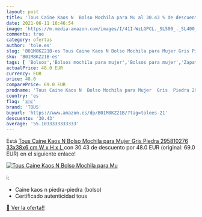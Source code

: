 ```yaml
---
layout: post
title: 'Tous Caine Kaos N  Bolso Mochila para Mu al 30.43 % de descuento'
date: 2021-06-11 16:46:54
image: 'https://m.media-amazon.com/images/I/41I-WzLGPCL._SL500_._SL400_.jpg'
comments: true
category: ofertas
author: 'tole.es'
slug: 'B01M8KZ21B-es Tous Caine Kaos N Bolso Mochila para Mujer Gris Piedra...'
sku: 'B01M8KZ21B-es'
tags: [ 'Bolsos','Bolsos mochila para mujer','Bolsos para mujer','Zapatos y complementos','bolso','tous', ]
actualPrice: 48.0 EUR
currency: EUR
price: 48.0
comparePrice: 69.0 EUR
prodname: 'Tous Caine Kaos N  Bolso Mochila para Mujer  Gris  Piedra 295810276   33x38x6 cm  W x H x L '
country: 'es'
flag: '🇪🇸'
brand: 'TOUS'
buyurl: 'https://www.amazon.es/dp/B01M8KZ21B/?tag=tolees-21'
descuento: '30.43'
average: '55.1033333333333'
---
```


Está [Tous Caine Kaos N  Bolso Mochila para Mujer  Gris  Piedra 295810276   33x38x6 cm  W x H x L ](https://www.amazon.es/dp/B01M8KZ21B/?tag=tolees-21) con 30.43 de descuento por 48.0 EUR (original: 69.0 EUR) en el siguiente enlace!

[![Tous Caine Kaos N  Bolso Mochila para Mu](https://m.media-amazon.com/images/I/41I-WzLGPCL._SL500_._SL400_.jpg)](https://www.amazon.es/dp/B01M8KZ21B/?tag=tolees-21)

ℹ️:

- Caine kaos n piedra-piedra (bolso)
- Certificado autenticidad tous

[🛒 Ver la oferta!!](https://www.amazon.es/dp/B01M8KZ21B/?tag=tolees-21)
